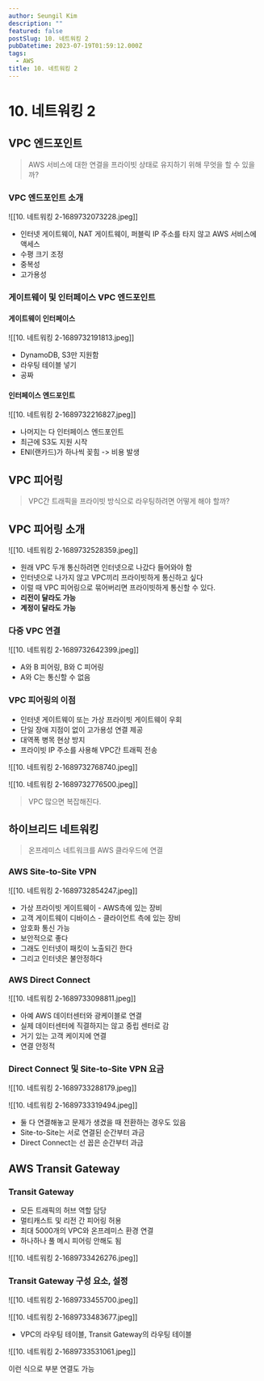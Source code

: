 ```yaml
---
author: Seungil Kim
description: ""
featured: false
postSlug: 10. 네트워킹 2
pubDatetime: 2023-07-19T01:59:12.000Z
tags:
  - AWS
title: 10. 네트워킹 2
---
```

# 10. 네트워킹 2

## VPC 엔드포인트

> AWS 서비스에 대한 연결을 프라이빗 상태로 유지하기 위해 무엇을 할 수 있을까?

### VPC 엔드포인트 소개

![[10. 네트워킹 2-1689732073228.jpeg]]

- 인터넷 게이트웨이, NAT 게이트웨이, 퍼블릭 IP 주소를 타지 않고 AWS 서비스에 액세스
- 수평 크기 조정
- 중복성
- 고가용성

### 게이트웨이 및 인터페이스 VPC 엔드포인트

#### 게이트웨이 인터페이스

![[10. 네트워킹 2-1689732191813.jpeg]]

- DynamoDB, S3만 지원함
- 라우팅 테이블 넣기
- 공짜

#### 인터페이스 엔드포인트

![[10. 네트워킹 2-1689732216827.jpeg]]

- 나머지는 다 인터페이스 엔드포인트
- 최근에 S3도 지원 시작
- ENI(랜카드)가 하나씩 꽂힘 -> 비용 발생

## VPC 피어링

> VPC간 트래픽을 프라이빗 방식으로 라우팅하려면 어떻게 해야 할까?

## VPC 피어링 소개

![[10. 네트워킹 2-1689732528359.jpeg]]

- 원래 VPC 두개 통신하려면 인터넷으로 나갔다 들어와야 함
- 인터넷으로 나가지 않고 VPC끼리 프라이빗하게 통신하고 싶다
- 이럴 때 VPC 피어링으로 묶어버리면 프라이빗하게 통신할 수 있다.
- **리전이 달라도 가능**
- **계정이 달라도 가능**

### 다중 VPC 연결

![[10. 네트워킹 2-1689732642399.jpeg]]

- A와 B 피어링, B와 C 피어링
- A와 C는 통신할 수 없음

### VPC 피어링의 이점

- 인터넷 게이트웨이 또는 가상 프라이빗 게이트웨이 우회
- 단일 장애 지점이 없이 고가용성 연결 제공
- 대역폭 병목 현상 방지
- 프라이빗 IP 주소를 사용해 VPC간 트래픽 전송

![[10. 네트워킹 2-1689732768740.jpeg]]

![[10. 네트워킹 2-1689732776500.jpeg]]

> VPC 많으면 복잡해진다. 

## 하이브리드 네트워킹

> 온프레미스 네트워크를 AWS 클라우드에 연결

### AWS Site-to-Site VPN

![[10. 네트워킹 2-1689732854247.jpeg]]

- 가상 프라이빗 게이트웨이 - AWS측에 있는 장비
- 고객 게이트웨이 디바이스 - 클라이언트 측에 있는 장비
- 암호화 통신 가능
- 보안적으로 좋다
- 그래도 인터넷이 패킷이 노출되긴 한다
- 그리고 인터넷은 불안정하다

### AWS Direct Connect

![[10. 네트워킹 2-1689733098811.jpeg]]

- 아예 AWS 데이터센터와 광케이블로 연결
- 실제 데이터센터에 직결하지는 않고 중립 센터로 감
- 거기 있는 고객 케이지에 연결
- 연결 안정적

### Direct Connect 및 Site-to-Site VPN 요금

![[10. 네트워킹 2-1689733288179.jpeg]]

![[10. 네트워킹 2-1689733319494.jpeg]]

- 둘 다 연결해놓고 문제가 생겼을 때 전환하는 경우도 있음
- Site-to-Site는 서로 연결된 순간부터 과금
- Direct Connect는 선 꼽은 순간부터 과금

## AWS Transit Gateway

### Transit Gateway

- 모든 트래픽의 허브 역할 담당
- 멀티캐스트 및 리전 간 피어링 허용
- 최대 5000개의 VPC와 온프레미스 환경 연결
- 하나하나 풀 메시 피어링 안해도 됨

![[10. 네트워킹 2-1689733426276.jpeg]]

### Transit Gateway 구성 요소, 설정

![[10. 네트워킹 2-1689733455700.jpeg]]

![[10. 네트워킹 2-1689733483677.jpeg]]

- VPC의 라우팅 테이블, Transit Gateway의 라우팅 테이블

![[10. 네트워킹 2-1689733531061.jpeg]]

이런 식으로 부분 연결도 가능

